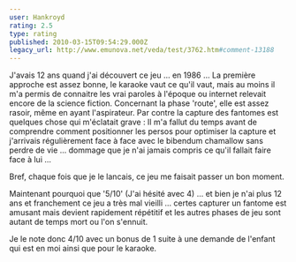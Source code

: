 ```yaml
---
user: Hankroyd
rating: 2.5
type: rating
published: 2010-03-15T09:54:29.000Z
legacy_url: http://www.emunova.net/veda/test/3762.htm#comment-13188
---
```

J'avais 12 ans quand j'ai découvert ce jeu ... en 1986 ...
La première approche est assez bonne, le karaoke vaut ce qu'il vaut, mais au moins il m'a permis de connaitre les vrai paroles à l'époque ou internet relevait encore de la science fiction.
Concernant la phase 'route', elle est assez rasoir, même en ayant l'aspirateur.
Par contre la capture des fantomes est quelques chose qui m'éclatait grave : Il m'a fallut du temps avant de comprendre comment positionner les persos pour optimiser la capture et j'arrivais régulièrement face à face avec le bibendum chamallow sans perdre de vie ... dommage que je n'ai jamais compris ce qu'il fallait faire face à lui ...

Bref, chaque fois que je le lancais, ce jeu me faisait passer un bon moment.

Maintenant pourquoi que '5/10' (J'ai hésité avec 4) ... et bien je n'ai plus 12 ans et franchement ce jeu a très mal vieilli ... certes capturer un fantome est amusant mais devient rapidement répétitif et les autres phases de jeu sont autant de temps mort ou l'on s'ennuit.

Je le note donc 4/10 avec un bonus de 1 suite à une demande de l'enfant qui est en moi ainsi que pour le karaoke.